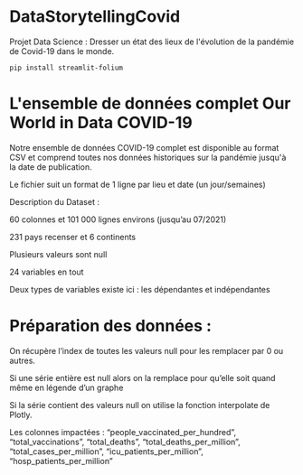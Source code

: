 # DataStorytellingCovid
Projet Data Science : Dresser un état des lieux de l'évolution de la pandémie de Covid-19 dans le monde. 

`pip install streamlit-folium`

# L'ensemble de données complet Our World in Data COVID-19 

Notre ensemble de données COVID-19 complet est disponible au format CSV et comprend toutes nos données historiques sur la pandémie jusqu'à la date de publication. 

Le fichier suit un format de 1 ligne par lieu et date (un jour/semaines) 

Description du Dataset :  

60 colonnes et 101 000 lignes environs (jusqu’au 07/2021) 

231 pays recenser et 6 continents 

Plusieurs valeurs sont null  

24 variables en tout  

Deux types de variables existe ici : les dépendantes et indépendantes  

# Préparation des données :  

On récupère l’index de toutes les valeurs null pour les remplacer par 0 ou autres.  

Si une série entière est null alors on la remplace pour qu’elle soit quand même en légende d’un graphe 

Si la série contient des valeurs null on utilise la fonction interpolate de Plotly.  

Les colonnes impactées :  “people_vaccinated_per_hundred”, “total_vaccinations”, “total_deaths”, “total_deaths_per_million”, “total_cases_per_million”, “icu_patients_per_million”, “hosp_patients_per_million” 

